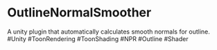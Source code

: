 # OutlineNormalSmoother
A unity plugin that automatically calculates smooth normals for outline. #Unity #ToonRendering #ToonShading #NPR #Outline #Shader
